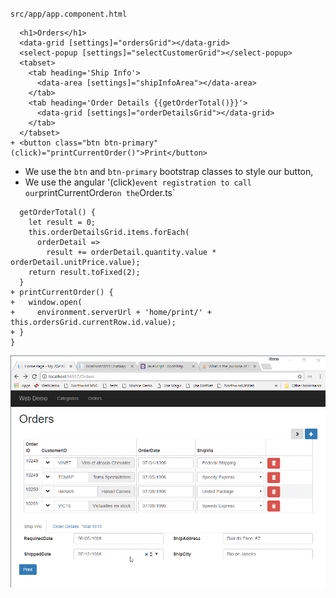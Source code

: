 ﻿`src/app/app.component.html`
```csdiff
  <h1>Orders</h1>
  <data-grid [settings]="ordersGrid"></data-grid>
  <select-popup [settings]="selectCustomerGrid"></select-popup>
  <tabset>
    <tab heading='Ship Info'>
      <data-area [settings]="shipInfoArea"></data-area>
    </tab>
    <tab heading='Order Details {{getOrderTotal()}}'>
      <data-grid [settings]="orderDetailsGrid"></data-grid>
    </tab>
  </tabset>
+ <button class="btn btn-primary" (click)="printCurrentOrder()">Print</button>
```
* We use the `btn` and `btn-primary` bootstrap classes to style our button,
* We use the angular '(click)` event registration to call our `printCurrentOrder` on the `Order.ts`
```csdiff
  getOrderTotal() {
    let result = 0;
    this.orderDetailsGrid.items.forEach(
      orderDetail =>
        result += orderDetail.quantity.value * orderDetail.unitPrice.value);
    return result.toFixed(2);
  }
+ printCurrentOrder() {
+   window.open(
+     environment.serverUrl + 'home/print/' + this.ordersGrid.currentRow.id.value);
+ }
}
```
![2017 10 16 06H39 47](2017-10-16_06h39_47.gif)